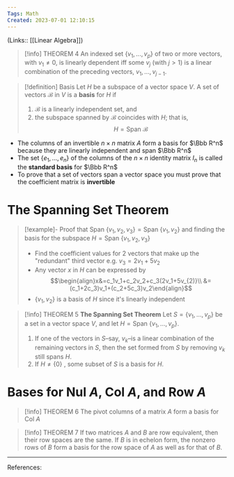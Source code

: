 ```yaml
---
Tags: Math
Created: 2023-07-01 12:10:15
---
```

(Links:: [[Linear Algebra]])
> [!info] THEOREM 4
> An indexed set $\{v_{1},...,v_{p}\}$ of two or more vectors, with $v_{1}\neq 0$, is linearly dependent iff some $v_{j}$ (with $j>1$) is a linear combination of the preceding vectors, $v_{1},...,v_{j-1}$.

> [!definition] Basis
> Let $H$ be a subspace of a vector space $V$. A set of vectors $\mathcal{B}$ in $V$ is a **basis** for $H$ if
> 1. $\mathcal{B}$ is a linearly independent set, and
> 2. the subspace spanned by $\mathcal{B}$ coincides with $H$; that is, $$H=\text{Span }\mathcal{B}$$

- The columns of an invertible $n\times n$ matrix $A$ form a basis for $\Bbb R^n$ because they are linearly independent and span $\Bbb R^n$
- The set $\{e_1,...,e_n\}$ of the columns of the $n\times n$ identity matrix $I_n$ is called the **standard basis** for $\Bbb R^n$
- To prove that a set of vectors span a vector space you must prove that the coefficient matrix is **invertible**
# The Spanning Set Theorem
> [!example]- Proof that $\text{Span }\{v_1,v_2,v_3\} = \text{Span }\{v_1,v_2\}$ and finding the basis for the subspace $H=\text{Span }\{v_1,v_2,v_3\}$
> - Find the coefficient values for 2 vectors that make up the "redundant" third vector e.g. $v_3=2v_1+5v_2$
> - Any vector $x$ in $H$ can be expressed by $$\begin{align}x&=c_1v_1+c_2v_2+c_3(2v_1+5v_{2)}\\ &= (c_1+2c_3)v_1+(c_2+5c_3)v_2\end{align}$$
> - $\{v_1,v_2\}$ is a basis of $H$ since it's linearly independent

> [!info] THEOREM 5
> **The Spanning Set Theorem**
> Let $S=\{v_{1},...,v_{p}\}$ be a set in a vector space $V$, and let $H=\text{Span }\{v_{1},...,v_{p}\}$.
> 1. If one of the vectors in $S$–say, $v_{k}$–is a linear combination of the remaining vectors in $S$, then the set formed from $S$ by removing $v_{k}$ still spans $H$.
> 2. If $H\neq \{0\}$ , some subset of $S$ is a basis for $H$.
# Bases for Nul $A$, Col $A$, and Row $A$
> [!info] THEOREM 6
> The pivot columns of a matrix $A$ form a basis for Col $A$

> [!info] THEOREM 7
> If two matrices $A$ and $B$ are row equivalent, then their row spaces are the same. If $B$ is in echelon form, the nonzero rows of $B$ form a basis for the row space of $A$ as well as for that of $B$.


---
References: